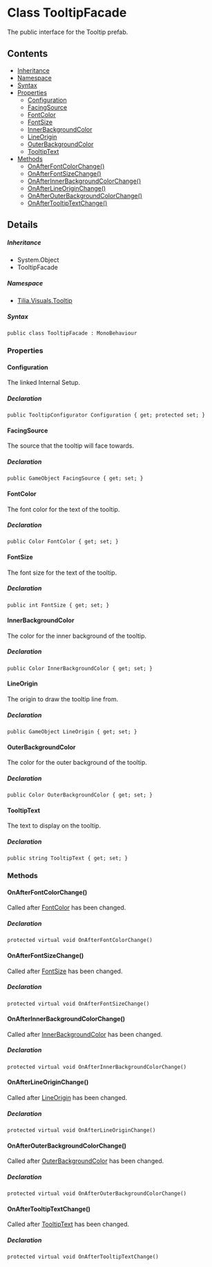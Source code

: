 # Class TooltipFacade

The public interface for the Tooltip prefab.

## Contents

* [Inheritance]
* [Namespace]
* [Syntax]
* [Properties]
  * [Configuration]
  * [FacingSource]
  * [FontColor]
  * [FontSize]
  * [InnerBackgroundColor]
  * [LineOrigin]
  * [OuterBackgroundColor]
  * [TooltipText]
* [Methods]
  * [OnAfterFontColorChange()]
  * [OnAfterFontSizeChange()]
  * [OnAfterInnerBackgroundColorChange()]
  * [OnAfterLineOriginChange()]
  * [OnAfterOuterBackgroundColorChange()]
  * [OnAfterTooltipTextChange()]

## Details

##### Inheritance

* System.Object
* TooltipFacade

##### Namespace

* [Tilia.Visuals.Tooltip]

##### Syntax

```
public class TooltipFacade : MonoBehaviour
```

### Properties

#### Configuration

The linked Internal Setup.

##### Declaration

```
public TooltipConfigurator Configuration { get; protected set; }
```

#### FacingSource

The source that the tooltip will face towards.

##### Declaration

```
public GameObject FacingSource { get; set; }
```

#### FontColor

The font color for the text of the tooltip.

##### Declaration

```
public Color FontColor { get; set; }
```

#### FontSize

The font size for the text of the tooltip.

##### Declaration

```
public int FontSize { get; set; }
```

#### InnerBackgroundColor

The color for the inner background of the tooltip.

##### Declaration

```
public Color InnerBackgroundColor { get; set; }
```

#### LineOrigin

The origin to draw the tooltip line from.

##### Declaration

```
public GameObject LineOrigin { get; set; }
```

#### OuterBackgroundColor

The color for the outer background of the tooltip.

##### Declaration

```
public Color OuterBackgroundColor { get; set; }
```

#### TooltipText

The text to display on the tooltip.

##### Declaration

```
public string TooltipText { get; set; }
```

### Methods

#### OnAfterFontColorChange()

Called after [FontColor] has been changed.

##### Declaration

```
protected virtual void OnAfterFontColorChange()
```

#### OnAfterFontSizeChange()

Called after [FontSize] has been changed.

##### Declaration

```
protected virtual void OnAfterFontSizeChange()
```

#### OnAfterInnerBackgroundColorChange()

Called after [InnerBackgroundColor] has been changed.

##### Declaration

```
protected virtual void OnAfterInnerBackgroundColorChange()
```

#### OnAfterLineOriginChange()

Called after [LineOrigin] has been changed.

##### Declaration

```
protected virtual void OnAfterLineOriginChange()
```

#### OnAfterOuterBackgroundColorChange()

Called after [OuterBackgroundColor] has been changed.

##### Declaration

```
protected virtual void OnAfterOuterBackgroundColorChange()
```

#### OnAfterTooltipTextChange()

Called after [TooltipText] has been changed.

##### Declaration

```
protected virtual void OnAfterTooltipTextChange()
```

[Tilia.Visuals.Tooltip]: README.md
[TooltipConfigurator]: TooltipConfigurator.md
[FontColor]: TooltipFacade.md#FontColor
[FontSize]: TooltipFacade.md#FontSize
[InnerBackgroundColor]: TooltipFacade.md#InnerBackgroundColor
[LineOrigin]: TooltipFacade.md#LineOrigin
[OuterBackgroundColor]: TooltipFacade.md#OuterBackgroundColor
[TooltipText]: TooltipFacade.md#TooltipText
[Inheritance]: #Inheritance
[Namespace]: #Namespace
[Syntax]: #Syntax
[Properties]: #Properties
[Configuration]: #Configuration
[FacingSource]: #FacingSource
[FontColor]: #FontColor
[FontSize]: #FontSize
[InnerBackgroundColor]: #InnerBackgroundColor
[LineOrigin]: #LineOrigin
[OuterBackgroundColor]: #OuterBackgroundColor
[TooltipText]: #TooltipText
[Methods]: #Methods
[OnAfterFontColorChange()]: #OnAfterFontColorChange
[OnAfterFontSizeChange()]: #OnAfterFontSizeChange
[OnAfterInnerBackgroundColorChange()]: #OnAfterInnerBackgroundColorChange
[OnAfterLineOriginChange()]: #OnAfterLineOriginChange
[OnAfterOuterBackgroundColorChange()]: #OnAfterOuterBackgroundColorChange
[OnAfterTooltipTextChange()]: #OnAfterTooltipTextChange
